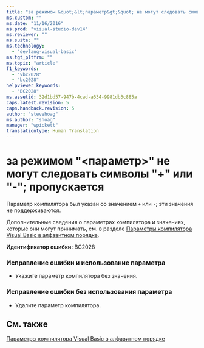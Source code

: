 ```yaml
---
title: "за режимом &quot;&lt;параметр&gt;&quot; не могут следовать символы &quot;+&quot; или &quot;-&quot;; пропускается | Microsoft Docs"
ms.custom: ""
ms.date: "11/16/2016"
ms.prod: "visual-studio-dev14"
ms.reviewer: ""
ms.suite: ""
ms.technology: 
  - "devlang-visual-basic"
ms.tgt_pltfrm: ""
ms.topic: "article"
f1_keywords: 
  - "vbc2028"
  - "bc2028"
helpviewer_keywords: 
  - "BC2028"
ms.assetid: 32d1bd57-947b-4cad-a634-9981db3c885a
caps.latest.revision: 5
caps.handback.revision: 5
author: "stevehoag"
ms.author: "shoag"
manager: "wpickett"
translationtype: Human Translation
---
```

# за режимом &quot;&lt;параметр&gt;&quot; не могут следовать символы &quot;+&quot; или &quot;-&quot;; пропускается
Параметр компилятора был указан со значением `+` или `-`; эти значения не поддерживаются.  
  
 Дополнительные сведения о параметрах компилятора и значениях, которые они могут принимать, см. в разделе [Параметры компилятора Visual Basic в алфавитном порядке](../../visual-basic/reference/command-line-compiler/compiler-options-listed-alphabetically.md).  
  
 **Идентификатор ошибки:** BC2028  
  
### Исправление ошибки и использование параметра  
  
-   Укажите параметр компилятора без значения.  
  
### Исправление ошибки без использования параметра  
  
-   Удалите параметр компилятора.  
  
## См. также  
 [Параметры компилятора Visual Basic в алфавитном порядке](../../visual-basic/reference/command-line-compiler/compiler-options-listed-alphabetically.md)